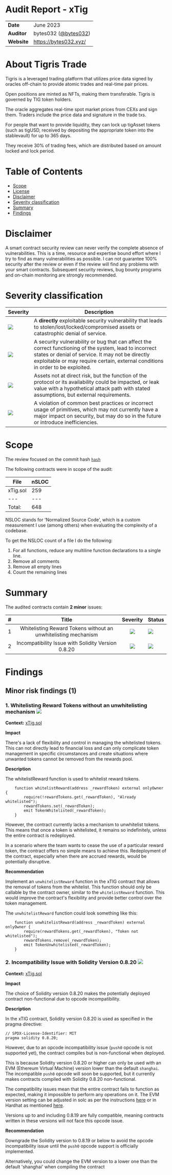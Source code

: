 # Audit Report - xTig

|             |                                                      |
| ----------- | ---------------------------------------------------- |
| **Date**    | June 2023                                              |
| **Auditor** | bytes032 ([@bytes032](https://twitter.com/bytes032)) |
| **Website** | https://bytes032.xyz/                                |

# About Tigris Trade

Tigris is a leveraged trading platform that utilizes price data signed by oracles off-chain to provide atomic trades and real-time pair prices.

Open positions are minted as NFTs, making them transferable. Tigris is governed by TIG token holders.

The oracle aggregates real-time spot market prices from CEXs and sign them. Traders include the price data and signature in the trade txs.

For people that want to provide liquidity, they can lock up tigAsset tokens (such as tigUSD, received by depositing the appropriate token into the stablevault) for up to 365 days.

They receive 30% of trading fees, which are distributed based on amount locked and lock period.

# Table of Contents

- [Scope](#scope)
- [License](#license)
- [Disclaimer](#disclaimer)
- [Severity classification](#severity-classification)
- [Summary](#summary)
- [Findings](#findings)

# Disclaimer

A smart contract security review can never verify the complete absence of vulnerabilities. This is a time, resource and expertise bound effort where I try to find as many vulnerabilities as possible. I can not guarantee 100% security after the review or even if the review will find any problems with your smart contracts. Subsequent security reviews, bug bounty programs and on-chain monitoring are strongly recommended.

# Severity classification

| Severity         | Description                                                                                                                                                                                                                                    |
| ---------------- | ---------------------------------------------------------------------------------------------------------------------------------------------------------------------------------------------------------------------------------------------- |
| ![](https://camo.githubusercontent.com/a0b140cbe7b198d62804d91996e3c09c6803cfbd484c61974af51892481f840e/68747470733a2f2f696d672e736869656c64732e696f2f62616467652f2d437269746963616c2d643130623062)            | A **directly** exploitable security vulnerability that leads to stolen/lost/locked/compromised assets or catastrophic denial of service.                                                                                                       |
| ![](https://camo.githubusercontent.com/77229c2f86cd6aaaaaeb3879eac44712b0e095147962e9058e455d0094f500d3/68747470733a2f2f696d672e736869656c64732e696f2f62616467652f2d486967682d726564)             | A security vulnerability or bug that can affect the correct functioning of the system, lead to incorrect states or denial of service. It may not be directly exploitable or may require certain, external conditions in order to be exploited. |
| ![](https://camo.githubusercontent.com/d2cf6c2836b2143aeeb65c08b9c5aa1eb34a6fb8ad6fc55ba4345c467b64378a/68747470733a2f2f696d672e736869656c64732e696f2f62616467652f2d4d656469756d2d6f72616e6765)        | Assets not at direct risk, but the function of the protocol or its availability could be impacted, or leak value with a hypothetical attack path with stated assumptions, but external requirements.                                           |
| ![](https://camo.githubusercontent.com/d42acfb8cb8228c156f34cb1fab83f431bf1fbebc102d922950f945b45e05587/68747470733a2f2f696d672e736869656c64732e696f2f62616467652f2d4d696e6f722d79656c6c6f77)         | A violation of common best practices or incorrect usage of primitives, which may not currently have a major impact on security, but may do so in the future or introduce inefficiencies.                                                       |


# Scope

The review focused on the commit hash [`hash`](https://github.com/Tigris-Trade/Contracts/commit/386e86a1c7a1cfb398b269ecec28616a6c252b64)

The following contracts were in scope of the audit:

| File           | nSLOC |
| -------------- | ---- |
| xTig.sol  | 259  |
| ---      | --- |
| Total:        | 648     |


NSLOC stands for 'Normalized Source Code', which is a custom measurement I use (among others) when evaluating the complexity of a codebase.

To get the NSLOC count of a file I do the following:
1.  For all functions, reduce any multiline function declarations to a single line.
2.  Remove all comments
3.  Remove all empty lines
4.  Count the remaining lines

# Summary

The audited contracts contain **2 minor** issues:

| #   |                             Title                              |                    Severity                     | Status                                                  |
| --- |:--------------------------------------------------------------:|:-----------------------------------------------:|:------------------------------------------------------- |
| 1   | Whitelisting Reward Tokens without an unwhitelisting mechanism | ![](https://img.shields.io/badge/-Minor-yellow) |  ![](https://img.shields.io/badge/-Resolved-brightgreen)
| 2   |       Incompatibility Issue with Solidity Version 0.8.20       | ![](https://img.shields.io/badge/-Minor-yellow) | ![](https://img.shields.io/badge/-Resolved-brightgreen) |

# Findings

## Minor risk findings (1)

### 1.  Whitelisting Reward Tokens without an unwhitelisting mechanism ![](https://img.shields.io/badge/-Minor-yellow)

**Context:** [xTig.sol](https://github.com/Tigris-Trade/Contracts/blob/386e86a1c7a1cfb398b269ecec28616a6c252b64/contracts/xTIG.sol#L188-L192)

**Impact**

There's a lack of flexibility and control in managing the whitelisted tokens. This can not directly lead to financial loss and can only complicate token management in specific circumstances and create situations where unwanted tokens cannot be removed from the rewards pool.

**Description**

The whitelistReward function is used to whitelist reward tokens.

```solidity
    function whitelistReward(address _rewardToken) external onlyOwner {
        require(!rewardTokens.get(_rewardToken), "Already whitelisted");
        rewardTokens.set(_rewardToken);
        emit TokenWhitelisted(_rewardToken);
    }
```

However, the contract currently lacks a mechanism to unwhitelist tokens. This means that once a token is whitelisted, it remains so indefinitely, unless the entire contract is redeployed. 

In a scenario where the team wants to cease the use of a particular reward token, the contract offers no simple means to achieve this. Redeployment of the contract, especially when there are accrued rewards, would be potentially disruptive.

**Recommendation**

Implement an `unwhitelistReward` function in the xTIG contract that allows the removal of tokens from the whitelist. This function should only be callable by the contract owner, similar to the `whitelistReward` function. This would improve the contract's flexibility and provide better control over the token management.

The `unwhitelistReward` function could look something like this:

```solidity
    function unwhitelistReward(address _rewardToken) external onlyOwner {
        require(rewardTokens.get(_rewardToken), "Token not whitelisted");
        rewardTokens.remove(_rewardToken);
        emit TokenUnwhitelisted(_rewardToken);
    }
```


### 2.  Incompatibility Issue with Solidity Version 0.8.20  ![](https://img.shields.io/badge/-Minor-yellow)

**Context:** [xTig.sol](https://github.com/Tigris-Trade/Contracts/blob/386e86a1c7a1cfb398b269ecec28616a6c252b64/contracts/xTIG.sol#L188-L192)

**Impact**

The choice of Solidity version 0.8.20 makes the potentially deployed contract non-functional due to opcode incompatibility.

**Description**

In the xTIG contract, Solidity version 0.8.20 is used as specified in the pragma directive:

```solidity
// SPDX-License-Identifier: MIT
pragma solidity 0.8.20;
```

However, due to an opcode incompatibility issue (`push0` opcode is not supported yet), the contract compiles but is non-functional when deployed.

This is because Solidity version 0.8.20 or higher can only be used with an EVM (Ethereum Virtual Machine) version lower than the default `shanghai`. The incompatible `push0` opcode will soon be supported, but it currently makes contracts compiled with Solidity 0.8.20 non-functional.

The compatibility issues mean that the entire contract fails to function as expected, making it impossible to perform any operations on it. The EVM version setting can be adjusted in solc as per the instructions [here](https://docs.soliditylang.org/en/v0.8.20/using-the-compiler.html#setting-the-evm-version-to-target) or in Hardhat as mentioned [here](https://hardhat.org/hardhat-runner/docs/guides/compile-contracts#configuring-the-compiler).

Versions up to and including 0.8.19 are fully compatible, meaning contracts written in these versions will not face this opcode issue.

**Recommendation**

Downgrade the Solidity version to 0.8.19 or below to avoid the opcode incompatibility issue until the `push0` opcode support is officially implemented.

Alternatively, you could change the EVM version to a lower one than the default 'shanghai' when compiling the contract